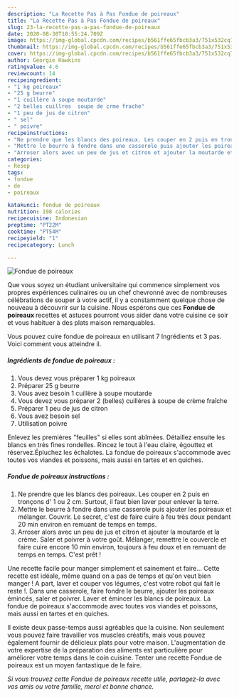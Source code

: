```yaml
---
description: "La Recette Pas à Pas Fondue de poireaux"
title: "La Recette Pas à Pas Fondue de poireaux"
slug: 23-la-recette-pas-a-pas-fondue-de-poireaux
date: 2020-08-30T10:55:24.709Z
image: https://img-global.cpcdn.com/recipes/b561ffe65fbcb3a3/751x532cq70/fondue-de-poireaux-photo-principale-de-la-recette.jpg
thumbnail: https://img-global.cpcdn.com/recipes/b561ffe65fbcb3a3/751x532cq70/fondue-de-poireaux-photo-principale-de-la-recette.jpg
cover: https://img-global.cpcdn.com/recipes/b561ffe65fbcb3a3/751x532cq70/fondue-de-poireaux-photo-principale-de-la-recette.jpg
author: Georgie Hawkins
ratingvalue: 4.6
reviewcount: 14
recipeingredient:
- "1 kg poireaux"
- "25 g beurre"
- "1 cuillère à soupe moutarde"
- "2 belles cuillres  soupe de crme frache"
- "1 peu de jus de citron"
- " sel"
- " poivre"
recipeinstructions:
- "Ne prendre que les blancs des poireaux. Les couper en 2 puis en tronçons d&#39; 1 ou 2 cm. Surtout, il faut bien laver pour enlever la terre."
- "Mettre le beurre à fondre dans une casserole puis ajouter les poireaux et mélanger. Couvrir. Le secret, c&#39;est de faire cuire à feu très doux pendant 20 min environ en remuant de temps en temps."
- "Arroser alors avec un peu de jus et citron et ajouter la moutarde et la crème. Saler et poivrer à votre goût. Mélanger, remettre le couvercle et faire cuire encore 10 min environ, toujours à feu doux et en remuant de temps en temps. C&#39;est prêt !"
categories:
- Resep
tags:
- fondue
- de
- poireaux

katakunci: fondue de poireaux 
nutrition: 198 calories
recipecuisine: Indonesian
preptime: "PT22M"
cooktime: "PT54M"
recipeyield: "1"
recipecategory: Lunch

---
```



![Fondue de poireaux](https://img-global.cpcdn.com/recipes/b561ffe65fbcb3a3/751x532cq70/fondue-de-poireaux-photo-principale-de-la-recette.jpg)

Que vous soyez un étudiant universitaire qui commence simplement vos propres expériences culinaires ou un chef chevronné avec de nombreuses célébrations de souper à votre actif, il y a constamment quelque chose de nouveau à découvrir sur la cuisine. Nous espérons que ces <strong> Fondue de poireaux </strong> recettes et astuces pourront vous aider dans votre cuisine ce soir et vous habituer à des plats maison remarquables.

<!--inarticleads1-->

Vous pouvez cuire fondue de poireaux en utilisant 7 Ingrédients et 3 pas. Voici comment vous atteindre il.

##### Ingrédients de fondue de poireaux :

1. Vous devez vous préparer 1 kg poireaux
1. Préparer 25 g beurre
1. Vous avez besoin 1 cuillère à soupe moutarde
1. Vous devez vous préparer 2 (belles) cuillères à soupe de crème fraîche
1. Préparer 1 peu de jus de citron
1. Vous avez besoin  sel
1. Utilisation  poivre


Enlevez les premières &#34;feuilles&#34; si elles sont abîmées. Détaillez ensuite les blancs en très fines rondelles. Rincez le tout à l&#39;eau claire, égouttez et réservez.Épluchez les échalotes. La fondue de poireaux s&#39;accommode avec toutes vos viandes et poissons, mais aussi en tartes et en quiches. 

<!--inarticleads2-->

##### Fondue de poireaux instructions :

1. Ne prendre que les blancs des poireaux. Les couper en 2 puis en tronçons d&#39; 1 ou 2 cm. Surtout, il faut bien laver pour enlever la terre.
1. Mettre le beurre à fondre dans une casserole puis ajouter les poireaux et mélanger. Couvrir. Le secret, c&#39;est de faire cuire à feu très doux pendant 20 min environ en remuant de temps en temps.
1. Arroser alors avec un peu de jus et citron et ajouter la moutarde et la crème. Saler et poivrer à votre goût. Mélanger, remettre le couvercle et faire cuire encore 10 min environ, toujours à feu doux et en remuant de temps en temps. C&#39;est prêt !


Une recette facile pour manger simplement et sainement et faire… Cette recette est idéale, même quand on a pas de temps et qu&#39;on veut bien manger ! A part, laver et couper vos légumes, c&#39;est votre robot qui fait le reste !. Dans une casserole, faire fondre le beurre, ajouter les poireaux émincés, saler et poivrer. Laver et émincer les blancs de poireaux. La fondue de poireaux s&#39;accommode avec toutes vos viandes et poissons, mais aussi en tartes et en quiches. 

<!--inarticleads1-->

<p>
Il existe deux passe-temps aussi agréables que la cuisine. Non seulement vous pouvez faire travailler vos muscles créatifs, mais vous pouvez également fournir de délicieux plats pour votre maison. L'augmentation de votre expertise de la préparation des aliments est particulière pour améliorer votre temps dans le coin cuisine. Tenter une recette Fondue de poireaux est un moyen fantastique de le faire.
</p>

<p>
<i>Si vous trouvez cette Fondue de poireaux recette utile, partagez-la avec vos amis ou votre famille, merci et bonne chance.</i>
</p>
